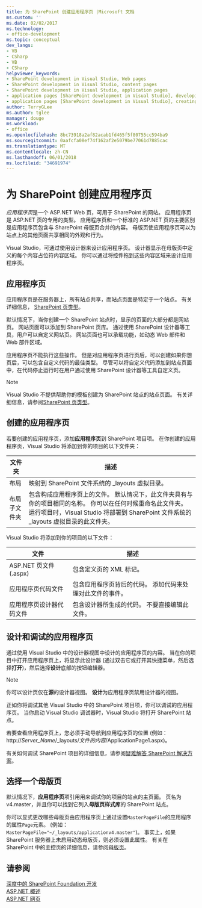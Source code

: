 ```yaml
---
title: 为 SharePoint 创建应用程序页 |Microsoft 文档
ms.custom: ''
ms.date: 02/02/2017
ms.technology:
- office-development
ms.topic: conceptual
dev_langs:
- VB
- CSharp
- VB
- CSharp
helpviewer_keywords:
- SharePoint development in Visual Studio, Web pages
- SharePoint development in Visual Studio, content pages
- SharePoint development in Visual Studio, application pages
- application pages [SharePoint development in Visual Studio], developing
- application pages [SharePoint development in Visual Studio], creating
author: TerryGLee
ms.author: tglee
manager: douge
ms.workload:
- office
ms.openlocfilehash: 8bc73918a2af82acab1fd465f5f80755cc594ba9
ms.sourcegitcommit: 0aafcfa08ef74f162af2e5079be77061d7885cac
ms.translationtype: MT
ms.contentlocale: zh-CN
ms.lasthandoff: 06/01/2018
ms.locfileid: "34691974"
---
```

# <a name="creating-application-pages-for-sharepoint"></a>为 SharePoint 创建应用程序页
  *应用程序页*是一个 ASP.NET Web 页，可用于 SharePoint 的网站。 应用程序页是 ASP.NET 页的专用的类型。 应用程序页和一个标准的 ASP.NET 页的主要区别是应用程序页包含与 SharePoint 母版页合并的内容。 母版页使应用程序页可以为站点上的其他页面共享相同的外观和行为。  
  
 Visual Studio，可通过使用设计器来设计应用程序页。 设计器显示在母版页中定义的每个内容占位符内容区域。 你可以通过将控件拖到这些内容区域来设计应用程序页。  
  
## <a name="application-pages"></a>应用程序页
 应用程序页是在服务器上，所有站点共享，而站点页面是特定于一个站点。 有关详细信息， [SharePoint 页类型](http://go.microsoft.com/fwlink/?LinkID=211584)。  
  
 默认情况下，当你创建一个 SharePoint 站点时，显示的页面的大部分都是网站页。 网站页面可以添加到 SharePoint 页库。 通过使用 SharePoint 设计器等工具，用户可以自定义网站页。 网站页面也可以承载功能，如动态 Web 部件和 Web 部件区域。  
  
 应用程序页不能执行这些操作。 但是对应用程序页进行页后，可以创建如果你想页后，可以包含自定义代码的最佳类型。 尽管可以将自定义代码添加到站点页面中，在代码停止运行时在用户通过使用 SharePoint 设计器等工具自定义页。  
  
> [!NOTE]  
>  Visual Studio 不提供帮助你的模板创建为 SharePoint 站点的站点页面。 有关详细信息，请参阅[SharePoint 页类型](http://go.microsoft.com/fwlink/?LinkID=211584)。  
  
## <a name="create-an-application-page"></a>创建的应用程序页
 若要创建的应用程序页，添加**应用程序页**到 SharePoint 项目项。 在你创建的应用程序页，Visual Studio 将添加到你的项目的以下文件夹：  
  
|文件夹|描述|  
|------------|-----------------|  
|布局|映射到 SharePoint 文件系统的 _layouts 虚拟目录。|  
|布局子文件夹|包含构成应用程序页上的文件。 默认情况下，此文件夹具有与你的项目相同的名称。 你可以在任何时候重命名此文件夹。 运行项目时，Visual Studio 将部署到 SharePoint 文件系统的 _layouts 虚拟目录的此文件夹。|  
  
 Visual Studio 将添加到你的项目的以下文件：  
  
|文件|描述|  
|----------|-----------------|  
|ASP.NET 页文件 (.aspx)|包含定义页的 XML 标记。|  
|应用程序页代码文件|包含应用程序页背后的代码。 添加代码来处理对此文件的事件。|  
|应用程序页设计器代码文件|包含设计器所生成的代码。 不要直接编辑此文件。|  
  
## <a name="design-and-debug-an-application-page"></a>设计和调试的应用程序页
 通过使用 Visual Studio 中的设计器视图中设计的应用程序页的内容。 当在你的项目中打开应用程序页上，将显示此设计器 (通过双击它或打开其快捷菜单，然后选择**打开**)，然后选择**设计**底部的按钮编辑器。  
  
> [!NOTE]  
>  你可以设计页仅在**源**的设计器视图。 **设计**为应用程序页禁用设计器的视图。  
  
 正如你将调试其他 Visual Studio 中的 SharePoint 项目项，你可以调试的应用程序页。 当你启动 Visual Studio 调试器时，Visual Studio 将打开 SharePoint 站点。  
  
 若要查看应用程序页上，您必须手动导航到应用程序页的位置 (例如： http://*Server_Name*/_layouts/*文件的内容*/ApplicationPage1.aspx)。  
  
 有关如何调试 SharePoint 项目的详细信息，请参阅[疑难解答 SharePoint 解决方案](../sharepoint/troubleshooting-sharepoint-solutions.md)。  
  
## <a name="choose-a-master-page"></a>选择一个母版页
 默认情况下，**应用程序页**项引用用来调试你的项目的站点的主页面。 页名为 v4.master，并且你可以找到它列入**母版页样式库**的 SharePoint 站点。  
  
 你可以显式更改哪些母版页由应用程序页上通过设置`MasterPageFile`的应用程序的属性`Page`元素。 (例如： `MasterPageFile="~/_layouts/applicationv4.master"`)。 事实上，如果 SharePoint 服务器上未启用动态母版页，则必须设置此属性。 有关在 SharePoint 中的主控页的详细信息，请参阅[母版页](http://go.microsoft.com/fwlink/?LinkID=169281)。  
  
## <a name="see-also"></a>请参阅
 [深度中的 SharePoint Foundation 开发](http://go.microsoft.com/fwlink/?LinkID=182103)   
 [ASP.NET 概述](/aspnet/overview)   
 [ASP.NET 网页](/aspnet/web-pages/index)   
  
